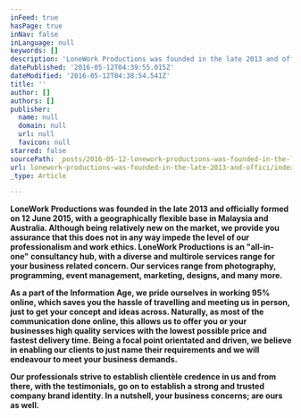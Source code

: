 ```yaml
---
inFeed: true
hasPage: true
inNav: false
inLanguage: null
keywords: []
description: 'LoneWork Productions was founded in the late 2013 and officially formed on 12 June 2015, with a geographically flexible base in Malaysia and Australia. Although being relatively new on the market, we provide you assurance that this does not in any way impede the level of our professionalism and work ethics. LoneWork Productions is an “all-in-one” consultancy hub, with a diverse and multirole services range for your business related concern. Our services range from photography, programming, event management, marketing, designs, and many more.'
datePublished: '2016-05-12T04:39:55.015Z'
dateModified: '2016-05-12T04:38:54.541Z'
title: ''
author: []
authors: []
publisher:
  name: null
  domain: null
  url: null
  favicon: null
starred: false
sourcePath: _posts/2016-05-12-lonework-productions-was-founded-in-the-late-2013-and-offici.md
url: lonework-productions-was-founded-in-the-late-2013-and-offici/index.html
_type: Article

---
```

**LoneWork Productions was founded in the late 2013 and officially formed on 12 June 2015, with a geographically flexible base in Malaysia and Australia. Although being relatively new on the market, we provide you assurance that this does not in any way impede the level of our professionalism and work ethics. LoneWork Productions is an "all-in-one" consultancy hub, with a diverse and multirole services range for your business related concern. Our services range from photography, programming, event management, marketing, designs, and many more.**

**As a part of the Information Age, we pride ourselves in working 95% online, which saves you the hassle of travelling and meeting us in person, just to get your concept and ideas across. Naturally, as most of the communication done online, this allows us to offer you or your businesses high quality services with the lowest possible price and fastest delivery time. Being a focal point orientated and driven, we believe in enabling our clients to just name their requirements and we will endeavour to meet your business demands.**

**Our professionals strive to establish clientèle credence in us and from there, with the testimonials, go on to establish a strong and trusted company brand identity. In a nutshell, your business concerns; are ours as well.**